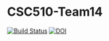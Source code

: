 # CSC510-Team14

[![Build Status](https://travis-ci.com/SasiDharKM/CSC510-Team14.svg?branch=master)](https://travis-ci.com/SasiDharKM/CSC510-Team14) [![DOI](https://zenodo.org/badge/DOI/10.5281/zenodo.3981637.svg)](https://doi.org/10.5281/zenodo.3981637)
